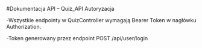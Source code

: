 #Dokumentacja API – Quiz_API
Autoryzacja

-Wszystkie endpointy w QuizController wymagają Bearer Token w nagłówku Authorization.

-Token generowany przez endpoint POST /api/user/login
